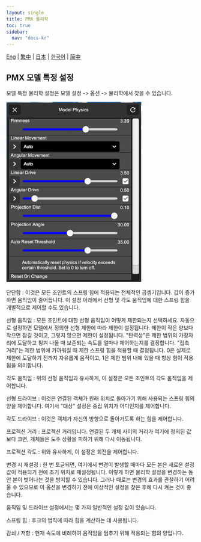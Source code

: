 ```yaml
---
layout: single
title: PMX 물리학
toc: true
sidebar:
  nav: "docs-kr"
---
```

[Eng](/dancexr/features/pmx_physics) | [繁中](/tw/dancexr/features/pmx_physics) | [日本](/jp/dancexr/features/pmx_physics) | [한국어](/kr/dancexr/features/pmx_physics) | [简中](/zh/dancexr/features/pmx_physics)


## PMX 모델 특정 설정
모델 특정 물리학 설정은 모델 설정 -> 옵션 -> 물리학에서 찾을 수 있습니다.

![모델 물리학](/images/model-physics.png)

단단함
:  이것은 모든 조인트의 스프링 힘에 적용되는 전체적인 곱셈기입니다. 값이 증가하면 움직임이 줄어듭니다. 이 설정 아래에서 선형 및 각도 움직임에 대한 스프링 힘을 개별적으로 제어할 수도 있습니다.

선형 움직임
:  모든 조인트에 대한 선형 움직임이 어떻게 제한되는지 선택하세요. 자동으로 설정하면 모델에서 정의한 선형 제한에 따라 제한이 설정됩니다. 제한이 작은 양보다 작으면 잠길 것이고, 그렇지 않으면 제한이 설정됩니다. "탄력성"은 제한 범위의 가장자리에 도달하고 튕겨 나올 때 보존되는 속도를 얼마나 제어하는지를 결정합니다. "접촉 거리"는 제한 범위에 가까워질 때 제한 스프링 힘을 적용할 때 결정됩니다. 0은 실제로 제한에 도달하기 전까지 자유롭게 움직이고, 1은 제한 범위 내에 있을 때 항상 힘이 적용됨을 의미합니다.

각도 움직임
:  위의 선형 움직임과 유사하게, 이 설정은 모든 조인트의 각도 움직임을 제어합니다.

선형 드라이브
:  이것은 연결된 객체가 원래 위치로 돌아가기 위해 사용되는 스프링 힘의 양을 제어합니다. 여기서 "대상" 설정은 중립 위치가 어디인지를 제어합니다.

각도 드라이브
:  이것은 객체가 자신의 방향으로 돌아가도록 하는 힘을 제어합니다.

프로젝션 거리
:  프로젝션 거리입니다. 연결된 두 개체 사이의 거리가 여기에 정의된 값보다 크면, 개체들은 도주 상황을 피하기 위해 다시 이동됩니다.

프로젝션 각도
:  위와 유사하게, 이 설정은 회전을 제어합니다.

변경 시 재설정
:  한 번 토글되면, 여기에서 변경이 발생할 때마다 모든 본은 새로운 설정 값이 적용되기 전에 초기 위치로 재설정됩니다. 이렇게 하면 물리학 설정을 변경하는 동안 본이 벗어나는 것을 방지할 수 있습니다. 그러나 때로는 변경의 효과를 관찰하기 어려울 수 있으므로 이 옵션을 변경하기 전에 이상적인 설정을 찾은 후에 다시 켜는 것이 좋습니다.

움직임 및 드라이브 설정에서는 몇 가지 일반적인 설정 값이 있습니다.

스프링 힘
:  후크의 법칙에 따라 힘을 계산하는 데 사용됩니다.

감쇠 / 저항
:  현재 속도에 비례하여 움직임을 멈추기 위해 적용되는 힘의 양입니다.